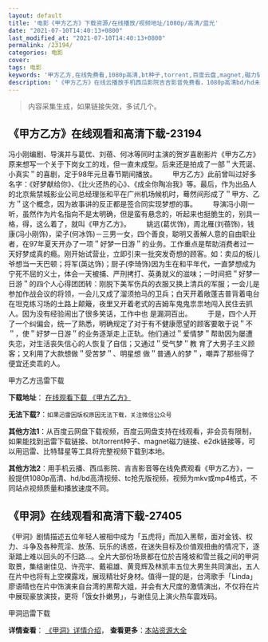 ```yaml
---
layout: default
title: '电影《甲方乙方》下载资源/在线播放/视频地址/1080p/高清/蓝光'
date: "2021-07-10T14:40:13+0800"
last_modified_at: "2021-07-10T14:40:13+0800"
permalink: /23194/
categories: 电影
cover:
tags: 电影
keywords: '甲方乙方,在线免费看,1080p高清,bt种子,torrent,百度云盘,magnet,磁力链,迅雷下载资源'
description: '《甲方乙方》在线云播放手机西瓜影院吉吉影音免费看，1080p高清bd/hd未删减完整版和tc抢先枪版，mkv/mp4格式，附带bt/torrent种子、magnet/磁力链、百度云盘、网盘资源迅雷下载链接'
---
```


>内容采集生成，如果链接失效，多试几个。


## 《甲方乙方》在线观看和高清下载-23194

冯小刚编剧、导演并与葛优、刘蓓、何冰等同时主演的贺岁喜剧影片《甲方乙方》原来想写一个关于下岗女工的戏，但一直未成型。后来还是拍成了一部＂大荒诞、小真实＂的喜剧，定于98年元旦春节期间播放。 　　甲方乙方》此前曾叫过好多名字：《好梦献给你》、《比火还热的心》、《成全你陶冶我》等。最后，作为出品人的北京紫禁城影业公司总经理张和平在广州机场候机时，蓦然间形成了＂甲方、乙方＂这个概念，因为故事讲的反正都是签合同实现梦想的事。 　　导演冯小刚一听，虽然作为片名指向不是太明确，但是蛮有悬念的，听起来也挺脆生的，别具一格，得，这么着了，就叫《甲方乙方》。 　　姚远(葛优饰)，周北雁(刘蓓饰)，钱康(冯小刚饰)，梁子(何冰饰)－三男一女，四个善良，聪明又善解人意的自由职业者，在97年夏天开办了一项＂好梦一日游＂的业务。工作重点是帮助消费者过一天好梦成真的瘾。刚开始试营业，立即引来一批突发奇想的顾客。如：卖瓜的板儿爷想当一天巴顿；将军(英达饰)；厨子(李琦饰)因为生在和平年代，一直梦想成为宁死不屈的义士，体会一天被捕、严刑拷打、英勇就义的滋味；一时间把＂好梦一日游＂的四个人心得团团转：刚脱下美军伤兵的衣服又换上清兵的军服；一会儿是参加作战会议的将领，一会儿又成了溜须拍马的卫兵；白天开着敞蓬吉普背着电台在坦克练习场的土路上颠簸，夜里又开着老式的吉姆车鬼鬼祟祟地闯入民住去抓人。因为没有经验闹出了很多笑话，工作中也 是漏洞百出。 　　于是，四个人开了一个纠偏会，统一了熟悉，明确规定了对于有不健康愿望的顾客要敢于说＂不＂，使＂好梦一日游＂的业务逐渐走上正轨。他们通过＂爱情梦＂帮助因为屡遭 失恋，对生活丧失信心的人恢复了自信；又通过＂受气梦＂教 育了大男子主义顾客；又利用了大款想做＂受苦梦＂、明星想 做＂普通人的梦＂，嘲弄了那些得了便宜还卖乖的人。


甲方乙方迅雷下载

**下载地址**： [在线观看下载 《甲方乙方》](https://www.993dy.com//vod-detail-id-22151.html) 


**无法下载?**：`如果迅雷因版权原因无法下载，关注微信公众号 `

**其他方法1**：从百度云网盘下载视频，百度云网盘支持在线观看，非会员有限制，如果能找到迅雷下载链接、bt/torrent种子、magnet磁力链接、e2dk链接等，可以用迅雷、比特彗星等工具将完整视频下载到本地。

**其他方法2**：用手机云播、西瓜影院、吉吉影音等在线免费观看《甲方乙方》，一般提供1080p高清、hd/bd高清视频、tc抢先版视频，视频为mkv或mp4格式，不同站点视频质量和播放速度不同。


## 《甲洞》在线观看和高清下载-27405

《甲洞》剧情描述五位年轻人被相中成为「五虎将」而加入黑帮，面对金钱、权力、斗争及各种荒淫、放荡、玩乐的诱惑，在迷失目标及价值观扭曲的情况下，逐渐踏上难以回头的不归路…。全片大部份场景都在位於吉隆坡和雪兰莪之间的甲洞取景，集结谢佳见、许亮宇、戴祖雄、黄竞辉及林凯丰五位大男生共同演出，五人在片中也将有上空裸露戏，展现精壮好身材。值得一提的是，台湾歌手「Linda」廖语晴也在片中饰演来自台湾的黑帮大姐，并会有大尺度的激情演出，不仅将在片中展现豪放演技，更将「饿女扑嫩男」，与谢佳见上演火热车震戏码。


甲洞迅雷下载

**详情查看**： [《甲洞》详情介绍](/movie/27405/)， **查看更多**：[本站资源大全](/movie/t/all/)


